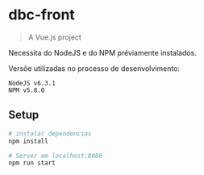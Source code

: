 # dbc-front

> A Vue.js project

Necessita do NodeJS e do NPM préviamente instalados.

Versõe utilizadas no processo de desenvolvimento:
```
NodeJS v6.3.1
NPM v5.8.0
```

## Setup

``` bash
# instalar dependencias
npm install

# Server em localhost:8080
npm run start
```

